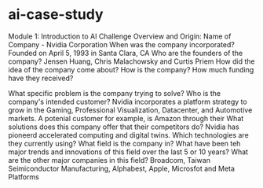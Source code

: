 # ai-case-study
Module 1: Introduction to AI Challenge 
Overview and Origin:
Name of Company - Nvidia Corporation
When was the company incorporated?  Founded on April 5, 1993 in Santa Clara, CA
Who are the founders of the company?  Jensen Huang, Chris Malachowsky and Curtis Priem
How did the idea of the company come about?  <!-- In 1993, the three co-founders envisioned that the ideal trajectory for the forthcoming wave of computing would be in the realm of accelerated computing, specifically in graphics-based processing.  This path was chosen due to its unique ability to tackle challenges that eluded general-purpose computing methods.  They also observed that video games were simultaeneously one of the most computationally challenging problems and would have incredibly high sales volume.   -->
How is the company?  How much funding have they received?  <!-- With $40,000 in the bank, teh company was born.  The company susequently received $20M venture capital funding from Sequoia Capital and others.  Nvidia went public on January 22, 1999. -->

What specific problem is the company trying to solve?  <!-- Nvidia engineers the most advanced chips, systems, and software for the AI factories of the future -->
Who is the company's intended customer? Nvidia incorporates a platform strategy to grow in the Gaming, Professional Visualization, Datacenter, and Automotive markets.  A potenial customer for example, is Amazon through their <!-- Omniverse platform for industrial digilization, which enables industries grounded in physical processes to become software-defined and connect large, highly skilled teams -->
What solutions does this company offer that their competitors do?  Nvidia has pioneerd accelerated computing and digital twins.
Which technologies are they currently using?  <!-- Reinvenitng Modern Graphisic - NVIDIA RTX taps into AI and ray tracing to deliver a whole new level of realism in graphics.  This year, they introduced the next breakthrough in AI powered graphics: DLSS 3. -->
What field is the company in?  <!-- It is a software and fabless company which designs and supplies graphics processing units (GPUs), application programming interfaces, (APIs) for data science and high-performance computing as well as system on a chip units (SoCs) for the mobile computing and automotive market.  Nvidia is also a dominant suppier of artificial intelligence (AI) hardware and software.  Nvidia's professional line of GPUs are used for edge-to-cloud computing and in supercomputers and workstations for applications in such fields as architecture, engineering and construction, media and entertainment, automotive, scientific research and manufacturing design.  -->
What have been teh major trends and innovations of this field over the last 5 or 10 years?  <!-- In May 2018, researchers at the artificial intelligence department of Nvidia realized the possibility that a robot can learn to perform a job simply by oberserving the person doing the jobs -->
What are the other major companies in this field? Broadcom, Taiwan Seimiconductor Manufacturing, Alphabest, Apple, Microsfot and Meta Platforms
